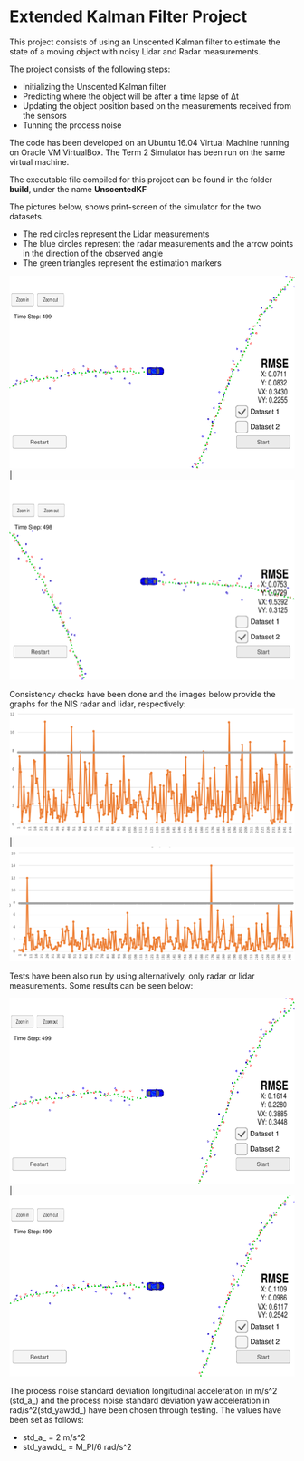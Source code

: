 # Extended Kalman Filter Project 

This project consists of using an Unscented Kalman filter to estimate the state of a moving object with noisy Lidar and Radar measurements.

The project consists of the following steps:
* Initializing the Unscented Kalman filter
* Predicting where the object will be after a time lapse of Δt
* Updating the object position based on the measurements received from the sensors
* Tunning the process noise


The code has been developed on an Ubuntu 16.04 Virtual Machine running on Oracle VM VirtualBox.
The Term 2 Simulator has been run on the same virtual machine.

The executable file compiled for this project can be found in the folder **build**, under the name **UnscentedKF**


The pictures below, shows print-screen of the simulator for the two datasets.
* The red circles represent the Lidar measurements 
* The blue circles represent the radar measurements and the arrow points in the direction of the observed angle
* The green triangles represent the estimation markers 

![Simulator print-screen](https://raw.githubusercontent.com/sorix6/CarND-Unscented-Kalman-Filter-Project/master/images/rmse_d1.PNG) | ![Simulator print-screen](https://raw.githubusercontent.com/sorix6/CarND-Unscented-Kalman-Filter-Project/master/images/rmse_d2.PNG) 


Consistency checks have been done and the images below provide the graphs for the NIS radar and lidar, respectively:
![Simulator print-screen](https://raw.githubusercontent.com/sorix6/CarND-Unscented-Kalman-Filter-Project/master/images/nis_radar.PNG) | ![Simulator print-screen](https://raw.githubusercontent.com/sorix6/CarND-Unscented-Kalman-Filter-Project/master/images/nis_lidar.PNG) 

Tests have been also run by using alternatively, only radar or lidar measurements. Some results can be seen below: 

![Simulator print-screen](https://raw.githubusercontent.com/sorix6/CarND-Unscented-Kalman-Filter-Project/master/images/radar_only.PNG) | ![Simulator print-screen](https://raw.githubusercontent.com/sorix6/CarND-Unscented-Kalman-Filter-Project/master/images/lidar_only.PNG) 

The process noise standard deviation longitudinal acceleration in m/s^2 (std_a_) and the process noise standard deviation yaw acceleration in rad/s^2(std_yawdd_) have been chosen through testing. The values have been set as follows:
* std_a_ = 2 m/s^2
* std_yawdd_ = M_PI/6 rad/s^2









